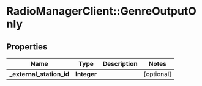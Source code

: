 # RadioManagerClient::GenreOutputOnly

## Properties
Name | Type | Description | Notes
------------ | ------------- | ------------- | -------------
**_external_station_id** | **Integer** |  | [optional] 


